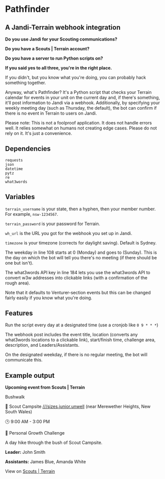 # Pathfinder

## A Jandi-Terrain webhook integration
**Do you use Jandi for your Scouting communications?**

**Do you have a Scouts | Terrain account?**

**Do you have a server to run Python scripts on?**

**If you said yes to all three, you're in the right place.**

If you didn't, but you know what you're doing, you can probably hack something together.

Anyway, what's Pathfinder? It's a Python script that checks your Terrain calendar for events in your unit on the current day and, if there's something, it'll post information to Jandi via a webhook. Additionally, by specifying your weekly meeting day (such as Thursday, the default), the bot can confirm if there is no event in Terrain to users on Jandi.

Please note: This is not a foolproof application. It does not handle errors well. It relies somewhat on humans not creating edge cases. Please do not rely on it. It's just a convenience.

## Dependencies

```
requests
json
datetime
pytz
re
what3words
```

## Variables

`terrain_username` is your state, then a hyphen, then your member number. For example, `nsw-1234567`.

`terrain_password` is your password for Terrain.

`wh_url` is the URL you got for the webhook you set up in Jandi.

`timezone` is your timezone (corrects for daylight saving). Default is Sydney.

The weekday in line 108 starts at 0 (Monday) and goes to  (Sunday). This is the day on which the bot will tell you there's no meeting (if there should be one but isn't).

The what3words API key in line 184 lets you use the what3words API to convert w3w addresses into clickable links (with a confirmation of the rough area).

Note that it defaults to Venturer-section events but this can be changed fairly easily if you know what you're doing.

## Features

Run the script every day at a designated time (use a cronjob like `0 9 * * *`)

The webhook post includes the event title, location (converts any what3words locations to a clickable link), start/finish time, challenge area, description, and Leaders/Assistants.

On the designated weekday, if there is no regular meeting, the bot will communicate this.

## Example output

**Upcoming event from Scouts | Terrain**

Bushwalk

📍 Scout Campsite [///sizes.junior.unwell](https://w3w.co/sizes.junior.unwell) (near Merewether Heights, New South Wales)

🕒 9:00 AM - 3:00 PM

🌱 Personal Growth Challenge


A day hike through the bush of Scout Campsite.

**Leader:** John Smith

**Assistants:** James Blue, Amanda White

View on [Scouts | Terrain](terrain.scouts.com.au/programming)

